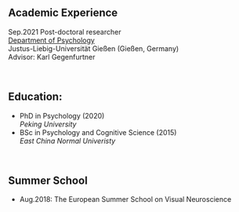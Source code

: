 Academic Experience
-------------
Sep.2021 Post-doctoral researcher  
[Department of Psychology](https://www.uni-giessen.de/faculties/f06/psy)  
Justus-Liebig-Universität Gießen (Gießen, Germany)  
Advisor: Karl Gegenfurtner

&nbsp;

Education:
-------------
  - PhD in Psychology (2020)  
    *Peking University*  
  - BSc in Psychology and Cognitive Science (2015)  
    *East China Normal Univeristy*

&nbsp;  
  
Summer School
-------------
- Aug.2018: The European Summer School on Visual Neuroscience
